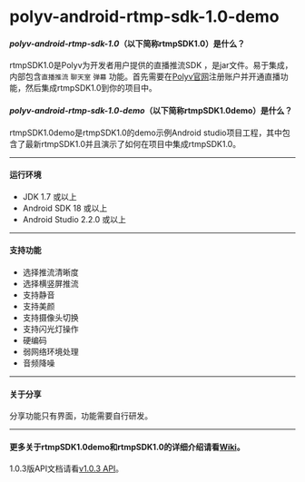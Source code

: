
polyv-android-rtmp-sdk-1.0-demo
===
#### _polyv-android-rtmp-sdk-1.0_（以下简称**rtmpSDK1.0**）是什么？
rtmpSDK1.0是Polyv为开发者用户提供的直播推流SDK ，是jar文件。易于集成，内部包含`直播推流` `聊天室` `弹幕` 功能。首先需要在[Polyv官网](http://www.polyv.net)注册账户并开通直播功能，然后集成rtmpSDK1.0到你的项目中。
#### _polyv-android-rtmp-sdk-1.0-demo_（以下简称**rtmpSDK1.0demo**）是什么？
rtmpSDK1.0demo是rtmpSDK1.0的demo示例Android studio项目工程，其中包含了最新rtmpSDK1.0并且演示了如何在项目中集成rtmpSDK1.0。
***
####  运行环境
* JDK 1.7 或以上
* Android SDK 18 或以上
* Android Studio 2.2.0 或以上
***
#### 支持功能
* 选择推流清晰度
* 选择横竖屏推流
* 支持静音
* 支持美颜
* 支持摄像头切换
* 支持闪光灯操作
* 硬编码
* 弱网络环境处理
* 音频降噪
***
#### 关于分享
分享功能只有界面，功能需要自行研发。
***
#### 更多关于rtmpSDK1.0demo和rtmpSDK1.0的详细介绍请看[Wiki](https://github.com/easefun/polyv-android-live-sdk-2.0-demo/wiki)。
1.0.3版API文档请看[v1.0.3 API](http://demo.polyv.net/polyv/android/rtmp/sdk/1.0.3/api/index.html)。
